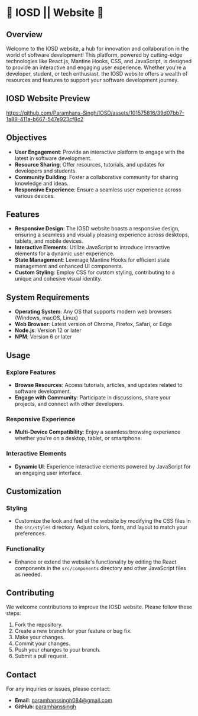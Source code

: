 # 🚀 IOSD || Website 🎉

## Overview
Welcome to the IOSD website, a hub for innovation and collaboration in the world of software development! This platform, powered by cutting-edge technologies like React.js, Mantine Hooks, CSS, and JavaScript, is designed to provide an interactive and engaging user experience. Whether you're a developer, student, or tech enthusiast, the IOSD website offers a wealth of resources and features to support your software development journey.

## IOSD Website Preview 
https://github.com/Paramhans-Singh/IOSD/assets/101575816/39d07bb7-1a89-411a-b667-547e923cf8c2

## Objectives
- **User Engagement**: Provide an interactive platform to engage with the latest in software development.
- **Resource Sharing**: Offer resources, tutorials, and updates for developers and students.
- **Community Building**: Foster a collaborative community for sharing knowledge and ideas.
- **Responsive Experience**: Ensure a seamless user experience across various devices.

## Features
- **Responsive Design**: The IOSD website boasts a responsive design, ensuring a seamless and visually pleasing experience across desktops, tablets, and mobile devices.
- **Interactive Elements**: Utilize JavaScript to introduce interactive elements for a dynamic user experience.
- **State Management**: Leverage Mantine Hooks for efficient state management and enhanced UI components.
- **Custom Styling**: Employ CSS for custom styling, contributing to a unique and cohesive visual identity.

## System Requirements
- **Operating System**: Any OS that supports modern web browsers (Windows, macOS, Linux)
- **Web Browser**: Latest version of Chrome, Firefox, Safari, or Edge
- **Node.js**: Version 12 or later
- **NPM**: Version 6 or later
  
## Usage

### Explore Features
- **Browse Resources**: Access tutorials, articles, and updates related to software development.
- **Engage with Community**: Participate in discussions, share your projects, and connect with other developers.

### Responsive Experience
- **Multi-Device Compatibility**: Enjoy a seamless browsing experience whether you're on a desktop, tablet, or smartphone.

### Interactive Elements
- **Dynamic UI**: Experience interactive elements powered by JavaScript for an engaging user interface.

## Customization

### Styling
- Customize the look and feel of the website by modifying the CSS files in the `src/styles` directory. Adjust colors, fonts, and layout to match your preferences.

### Functionality
- Enhance or extend the website's functionality by editing the React components in the `src/components` directory and other JavaScript files as needed.

## Contributing
We welcome contributions to improve the IOSD website. Please follow these steps:
1. Fork the repository.
2. Create a new branch for your feature or bug fix.
3. Make your changes.
4. Commit your changes.
5. Push your changes to your branch.
6. Submit a pull request.

## Contact
For any inquiries or issues, please contact:
- **Email**: paramhanssingh084@gmail.com
- **GitHub**: [paramhanssingh](https://github.com/Paramhans-Singh)
